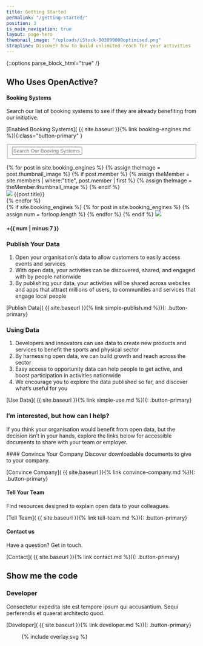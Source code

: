 ```yaml
---
title: Getting Started
permalink: "/getting-started/"
position: 3
is_main_navigation: true
layout: page-hero
thumbnail_image: "/uploads/iStock-803099000optimised.png"
strapline: Discover how to build unlimited reach for your activities
---
```


{::options parse_block_html="true" /}




<!--  ---------------->
<!-- BOOKING SYSTEMS-->
<!--  ---------------->
<article class="invert booking-engines-section title-row">
<h2 class="sub-heading-two">Who Uses OpenActive?</h2>
<div class="two">


#### Booking Systems
Search our list of booking systems to see if they are already benefiting from our initiative.

[Enabled Booking Systems]( {{ site.baseurl }}{% link booking-engines.md %}){:class="button-primary" }


</div>
<div class="two">
<form id="live-search" action="" class="styled" method="post">
<fieldset>
<label for="booking-filter"></label>
<input type="text" class="text-input noEnterSubmit" id="booking-filter" value="" placeholder="Search Our Booking Systems..." />
<span id="filter-count"></span>
</fieldset>
</form>
<nav class="freegrid-four">
{% for post in site.booking_engines %}
{% assign theImage = post.thumbnail_image %}
{% if post.member %}
{% assign theMember = site.members | where:"title", post.member  | first %}
{% assign theImage = theMember.thumbnail_image %} 
{% endif %}
<div class="booking-tab" markdown="0" >
<a href="{{ post.url | relative_url }}"><img role="logo" src="{{ theImage  | relative_url}}"/></a>
<span class="hidden">{{post.title}}</span>
</div>
{% endfor %}
<div class="booking-tab marker" markdown="0">
{% if site.booking_engines %}
{% for post in site.booking_engines %}
{% assign num = forloop.length %}
{% endfor %}
{% endif %}

<img class="logo" src="{{ site.baseurl }}/assets/images/blank.svg"/>
<a href="{{ site.baseurl }}{% link booking-engines.md %}"></a>
<h4>+{{ num | minus:7 }}</h4>
</div>
</nav>
</div>
</article>

<!--  ---------------->
<!-- CALL TO ACTION -->
<!--  ---------------->
<article class="call_to_action ">
<div class="subgrid">
<div class="two list">

### Publish Your Data

1. Open your organisation’s data to allow customers to easily access events and services
2. With open data, your activities can be discovered, shared, and engaged with by people nationwide
3. By publishing your data, your activities will be shared across websites and apps that attract millions of users, to communities and services that engage local people

[Publish Data]( {{ site.baseurl }}{% link simple-publish.md %}){: .button-primary}


</div>
<div class="two  list">

### Using Data

1. Developers and innovators can use data to create new products and services to benefit the sports and physical sector
2. By harnessing open data, we can build growth and reach across the sector
3. Easy access to opportunity data can help people to get active, and boost participation in activities nationwide
4. We encourage you to explore the data published so far, and discover what’s useful for you

[Use Data]( {{ site.baseurl }}{% link simple-use.md %}){: .button-primary}

</div>
</div>
</article>



<!--  ---------------->
<!-- CALL TO ACTION -->
<!--  ---------------->
<article>
<div class="one">

### I’m interested, but how can I help?

If you think your organisation would benefit from open data, but the decision isn’t in your hands, explore the links below for accessible documents to share with your team or employer.
</div>
</article>


<!--  ---------------->
<!-- CALL TO ACTION -->
<!--  ---------------->
<article class="call_to_action">
<div class="subgrid">
<div class="three">
#### Convince Your Company
Discover downloadable documents to give to your company.

[Convince Company]( {{ site.baseurl }}{% link convince-company.md %}){: .button-primary}

</div>
<div class="three">

#### Tell Your Team
Find resources designed to explain open data to your colleagues.

[Tell Team]( {{ site.baseurl }}{% link tell-team.md %}){: .button-primary}

</div>
<div class="three">

#### Contact us
Have a question? Get in touch.

[Contact]( {{ site.baseurl }}{% link contact.md %}){: .button-primary}

</div>
</div>
</article>

<!--  ---------------->
<!-- DEVELOPER CALL TO ACTION -->
<!--  ---------------->
<article class="call_to_action--full-width">
<h2 class="sub-heading-two">Show me the code</h2>
<div class="one">

### Developer
Consectetur expedita iste est tempore ipsum qui accusantium. Sequi perferendis et quaerat architecto quod.

[Developer]( {{ site.baseurl }}{% link developer.md %}){: .button-primary}

</div>
<figure>
<div class="mask">{% include overlay.svg %}</div>
<div class="image" style="background: url({{ site.baseurl }}/uploads/dancin.png)center center / cover no-repeat;"></div>
</figure>
</article>